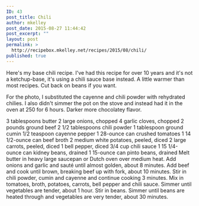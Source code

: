 ```yaml
---
ID: 43
post_title: Chili
author: mkelley
post_date: 2015-08-27 11:44:42
post_excerpt: ""
layout: post
permalink: >
  http://recipebox.mkelley.net/recipes/2015/08/chili/
published: true
---
```

Here's my base chili recipe. I've had this recipe for over 10 years and it's not a ketchup-base, it's using a chili sauce base instead. A little warmer than most recipes. Cut back on beans if you want.

For the photo, I substituted the cayenne and chili powder with rehydrated chilies. I also didn't simmer the pot on the stove and instead had it in the oven at 250 for 6 hours. Darker more chocolatey flavor.

3 tablespoons butter
2 large onions, chopped
4 garlic cloves, chopped
2 pounds ground beef
2 1/2 tablespoons chili powder
1 tablespoon ground cumin
1/2 teaspoon cayenne pepper
1 28-ounce can crushed tomatoes
1 14 1/2-ounce can beef broth
2 medium white potatoes, peeled, diced
2 large carrots, peeled, diced
1 bell pepper, diced
3/4 cup chili sauce
1 15 1/4-ounce can kidney beans, drained
1 15-ounce can pinto beans, drained
Melt butter in heavy large saucepan or Dutch oven over medium heat.
Add onions and garlic and sauté until almost golden, about 8 minutes.
Add beef and cook until brown, breaking beef up with fork, about 10
minutes. Stir in chili powder, cumin and cayenne and continue cooking
3 minutes. Mix in tomatoes, broth, potatoes, carrots, bell pepper and
chili sauce. Simmer until vegetables are tender, about 1 hour. Stir in
beans. Simmer until beans are heated through and vegetables are very
tender, about 30 minutes.